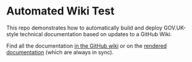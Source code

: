 # Automated Wiki Test

This repo demonstrates how to automatically build and deploy GOV.UK-style technical documentation based on updates to a GitHub Wiki.

Find all the documentation [in the GitHub wiki](https://github.com/simonwo/automated-wiki-test/wiki) or on the [rendered documentation](https://simonwo.github.io/automated-wiki-test/) (which are always in sync).
